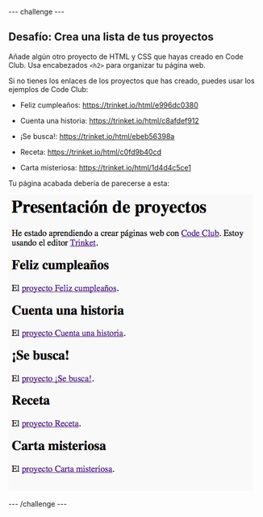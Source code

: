 --- challenge ---
## Desafío: Crea una lista de tus proyectos

Añade algún otro proyecto de HTML y CSS que hayas creado en Code Club. Usa encabezados `<h2>` para organizar tu página web. 

Si no tienes los enlaces de los proyectos que has creado, puedes usar los ejemplos de Code Club:

+ Feliz cumpleaños: <a href="https://trinket.io/html/e996dc0380">https://trinket.io/html/e996dc0380</a>

+ Cuenta una historia: <a href="https://trinket.io/html/c8afdef912">https://trinket.io/html/c8afdef912</a>

+ ¡Se busca!: <a href="https://trinket.io/html/ebeb56398a">https://trinket.io/html/ebeb56398a</a>

+ Receta: <a href="https://trinket.io/html/c0fd9b40cd">https://trinket.io/html/c0fd9b40cd</a>

+ Carta misteriosa: <a href="https://trinket.io/html/1d4d4c5ce1">https://trinket.io/html/1d4d4c5ce1</a>

Tu página acabada debería de parecerse a esta:

![screenshot](images/showcase-h2-projects.png)


--- /challenge ---